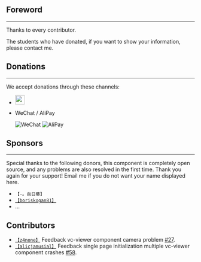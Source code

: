 ## Foreword

---

Thanks to every contributor.

The students who have donated, if you want to show your information, please contact me.

## Donations

---

We accept donations through these channels:

- <a href="https://www.paypal.me/zouyaoji" target="_blank"><img src="https://zouyaoji.top/vue-cesium/statics/assets/images/paypal.png" style="height:25px;" /></a>

- WeChat / AliPay

  ![WeChat](https://zouyaoji.top/vue-cesium/statics/assets/images/wechat.png)
  ![AliPay](https://zouyaoji.top/vue-cesium/statics/assets/images/alipay.png)

## Sponsors

---

Special thanks to the following donors, this component is completely open source, and any problems are also resolved in the first time. Thank you again for your support! Email me if you do not want your name displayed here.

- `【-。向日葵】`
- [`【boriskogan81】`](https://github.com/boriskogan81)
- ...

## Contributors

- [`【z4none】`](https://github.com/z4none) Feedback vc-viewer component camera problem [#27](https://github.com/zouyaoji/vue-cesium/issues/27).
- [`【alicjamusial】`](https://github.com/alicjamusial) Feedback single page initialization multiple vc-viewer component crashes [#58](https://github.com/zouyaoji/vue-cesium/issues/58).
